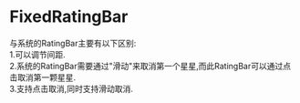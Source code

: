 # FixedRatingBar

与系统的RatingBar主要有以下区别:</br>
1.可以调节间距.</br>
2.系统的RatingBar需要通过"滑动"来取消第一个星星,而此RatingBar可以通过点击取消第一颗星星.</br>
3.支持点击取消,同时支持滑动取消.</br>
